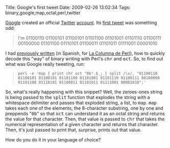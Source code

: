 Title: Google's first tweet
Date: 2009-02-26 13:02:34
Tags: binary,google,map,octal,perl,twitter

<a href="http://google.com">Google</a> created an official <a href="http://twitter.com">Twitter</a> <a href="http://twitter.com/google">account</a>. Its <a href="http://twitter.com/google/status/1251523388">first tweet</a> was something odd:
<blockquote><span class="status-body"><span class="entry-content">I'm 01100110 01100101 01100101 01101100 01101001 01101110 01100111 00100000 01101100 01110101 01100011 01101011 01111001 00001010</span></span></blockquote>
I had <a href="http://log.damog.net/2007/10/tip-perl-del-dia-chr-y-oct-en-un-loop-map/">previously written</a> (in Spanish, for <a href="http://log.damog.net/index.php?s=columna+de+perl">La Columna de Perl</a>), how to quickly decode this "way" of binary writing with Perl's <tt>chr</tt> and <tt>oct</tt>. So, to find out what was Google really tweeting, run:
<blockquote>
<code>perl -e 'map { print chr oct "0b".$_; } split /\s/, "01100110 01100101 01100101 01101100 01101001 01101110 01100111 00100000 01101100 01110101 01100011 01101011 01111001 00001010";'</code>
</blockquote>
So, what's really happening with this snippet? Well, the zeroes-ones string is being passed to the <tt>split</tt> function that explodes the string with a whitespace delimiter and passes that exploded string, a list, to <tt>map</tt>. <tt>map</tt> takes each one of the elements, the 8-character substring, one by one and preppends "<tt>0b</tt>" so that <tt>oct</tt> can understand it as an octal string and returns the value for that character. Then, that value is passed to <tt>chr</tt> that takes the numerical representation of a given character and returns that character. Then, it's just passed to print that, surprise, prints out that value.

How do you do it in your language of choice?